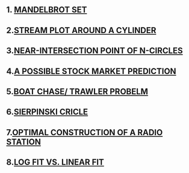 ## 1. [MANDELBROT SET](https://www.desmos.com/calculator/gafvdax90c)

## 2.[STREAM PLOT AROUND A CYLINDER](https://www.desmos.com/calculator/km5pxgwwh0)

## 3.[NEAR-INTERSECTION POINT OF N-CIRCLES](https://www.desmos.com/calculator/gccnvpepuu)

## 4.[A POSSIBLE STOCK MARKET PREDICTION](https://www.desmos.com/calculator/rnnp1y0pih)

## 5.[BOAT CHASE/ TRAWLER PROBELM](https://www.desmos.com/calculator/kbzgahoxfu)

## 6.[SIERPINSKI CRICLE](https://www.desmos.com/calculator/d7n7vivmol)

## 7.[OPTIMAL CONSTRUCTION OF A RADIO STATION](https://www.desmos.com/calculator/vkkobnmhj7)

## 8.[LOG FIT VS. LINEAR FIT](https://www.desmos.com/calculator/3fofkgfw95)
